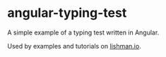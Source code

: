 # angular-typing-test

A simple example of a typing test written in Angular.

Used by examples and tutorials on [lishman.io](http://lishman.io).
